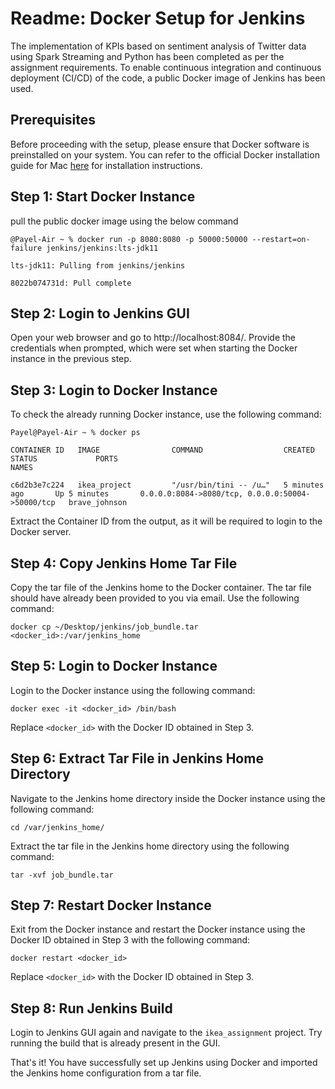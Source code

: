 # Readme: Docker Setup for Jenkins
The implementation of KPIs based on sentiment analysis of Twitter data using Spark Streaming and Python has been completed as per the assignment requirements. To enable continuous integration and continuous deployment (CI/CD) of the code, a public Docker image of Jenkins has been used.

## Prerequisites
Before proceeding with the setup, please ensure that Docker software is preinstalled on your system. You can refer to the official Docker installation guide for Mac [here](https://docs.docker.com/desktop/install/mac-install/) for installation instructions.

## Step 1: Start Docker Instance
pull the public docker image using the below command

```
@Payel-Air ~ % docker run -p 8080:8080 -p 50000:50000 --restart=on-failure jenkins/jenkins:lts-jdk11

lts-jdk11: Pulling from jenkins/jenkins

8022b074731d: Pull complete 

```

## Step 2: Login to Jenkins GUI
Open your web browser and go to http://localhost:8084/. Provide the credentials when prompted, which were set when starting the Docker instance in the previous step.

## Step 3: Login to Docker Instance
To check the already running Docker instance, use the following command:

```
Payel@Payel-Air ~ % docker ps  

CONTAINER ID   IMAGE                COMMAND                  CREATED             STATUS             PORTS                                              NAMES

c6d2b3e7c224   ikea_project         "/usr/bin/tini -- /u…"   5 minutes ago       Up 5 minutes       0.0.0.0:8084->8080/tcp, 0.0.0.0:50004->50000/tcp   brave_johnson

```

Extract the Container ID from the output, as it will be required to login to the Docker server.

## Step 4: Copy Jenkins Home Tar File
Copy the tar file of the Jenkins home to the Docker container. The tar file should have already been provided to you via email. Use the following command:

```
docker cp ~/Desktop/jenkins/job_bundle.tar <docker_id>:/var/jenkins_home
```

## Step 5: Login to Docker Instance
Login to the Docker instance using the following command:

```
docker exec -it <docker_id> /bin/bash
```

Replace `<docker_id>` with the Docker ID obtained in Step 3.

## Step 6: Extract Tar File in Jenkins Home Directory
Navigate to the Jenkins home directory inside the Docker instance using the following command:

```
cd /var/jenkins_home/
```

Extract the tar file in the Jenkins home directory using the following command:

```
tar -xvf job_bundle.tar
```

## Step 7: Restart Docker Instance
Exit from the Docker instance and restart the Docker instance using the Docker ID obtained in Step 3 with the following command:

```
docker restart <docker_id>
```

Replace `<docker_id>` with the Docker ID obtained in Step 3.

## Step 8: Run Jenkins Build
Login to Jenkins GUI again and navigate to the `ikea_assignment` project. Try running the build that is already present in the GUI.

That's it! You have successfully set up Jenkins using Docker and imported the Jenkins home configuration from a tar file.
